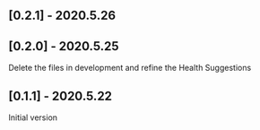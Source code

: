 ## [0.2.1] - 2020.5.26


## [0.2.0] - 2020.5.25
Delete the files in development and refine the Health Suggestions

## [0.1.1] - 2020.5.22

Initial version

